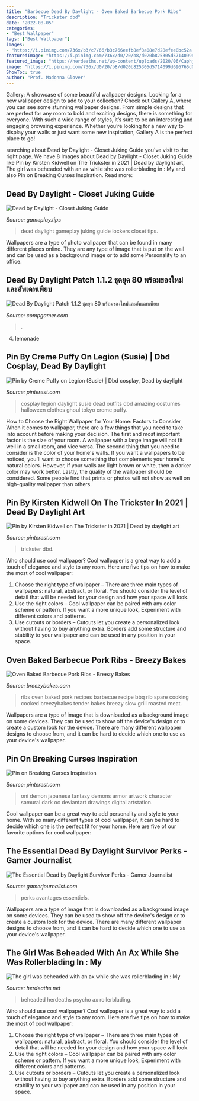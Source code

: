 ```yaml
---
title: "Barbecue Dead By Daylight - Oven Baked Barbecue Pork Ribs"
description: "Trickster dbd"
date: "2022-08-05"
categories:
- "Best Wallpaper"
tags: ["Best Wallpaper"]
images:
- "https://i.pinimg.com/736x/b3/c7/66/b3c766eefb8ef8a08e7d28efee8bc52a.jpg"
featuredImage: "https://i.pinimg.com/736x/d0/20/b8/d020b825305d5714099d696765d0efaf--japanese-oni-oni-demon.jpg"
featured_image: "https://herdeaths.net/wp-content/uploads/2020/06/Caphjsjrgture-1024x651.jpg"
image: "https://i.pinimg.com/736x/d0/20/b8/d020b825305d5714099d696765d0efaf--japanese-oni-oni-demon.jpg"
ShowToc: true
author: "Prof. Madonna Glover"
---
```



Gallery: A showcase of some beautiful wallpaper designs.
Looking for a new wallpaper design to add to your collection? Check out Gallery A, where you can see some stunning wallpaper designs. From simple designs that are perfect for any room to bold and exciting designs, there is something for everyone. With such a wide range of styles, it’s sure to be an interesting and engaging browsing experience. Whether you’re looking for a new way to display your walls or just want some new inspiration, Gallery A is the perfect place to go!
		
		
		
		
		
		
		
	

		
searching about Dead by Daylight - Closet Juking Guide you've visit to the right page. We have 8 Images about Dead by Daylight - Closet Juking Guide like Pin by Kirsten Kidwell on The Trickster in 2021 | Dead by daylight art, The girl was beheaded with an ax while she was rollerblading in : My and also Pin on Breaking Curses Inspiration. Read more:
		
    
## Dead By Daylight - Closet Juking Guide

<img loading=lazy src="http://gameplay.tips/uploads/posts/2017-08/1502286209_dead-by-daylight.jpg" onerror="this.onerror=null;this.src='https://tse3.mm.bing.net/th?id=OIP.eawERTSyiAiNSqSPsy29bwHaEB&amp;pid=15.1';" alt="Dead by Daylight - Closet Juking Guide">

_Source: gameplay.tips_

>dead daylight gameplay juking guide lockers closet tips. 

	



Wallpapers are a type of photo wallpaper that can be found in many different places online. They are any type of image that is put on the wall and can be used as a background image or to add some Personality to an office.

    
## Dead By Daylight Patch 1.1.2 ชุดยุค 80 พร้อมของใหม่และอัพเดทเพียบ

<img loading=lazy src="https://www.compgamer.com/mainpage/wp-content/uploads/2016/09/80s-meg-2.png" onerror="this.onerror=null;this.src='https://tse4.mm.bing.net/th?id=OIP.u5YqI8EUIfb8g57omLfu_gAAAA&amp;pid=15.1';" alt="Dead By Daylight Patch 1.1.2 ชุดยุค 80 พร้อมของใหม่และอัพเดทเพียบ">

_Source: compgamer.com_

>. 

	

4. lemonade 

    
## Pin By Creme Puffy On Legion (Susie) | Dbd Cosplay, Dead By Daylight

<img loading=lazy src="https://i.pinimg.com/736x/b3/c7/66/b3c766eefb8ef8a08e7d28efee8bc52a.jpg" onerror="this.onerror=null;this.src='https://tse4.mm.bing.net/th?id=OIP.KM5w1dqQ2LJYLW4jM3jZqAHaJ3&amp;pid=15.1';" alt="Pin by Creme Puffy on Legion (Susie) | Dbd cosplay, Dead by daylight">

_Source: pinterest.com_

>cosplay legion daylight susie dead outfits dbd amazing costumes halloween clothes ghoul tokyo creme puffy. 

	

How to Choose the Right Wallpaper for Your Home: Factors to Consider
When it comes to wallpaper, there are a few things that you need to take into account before making your decision. The first and most important factor is the size of your room. A wallpaper with a large image will not fit well in a small room, and vice versa. 
The second thing that you need to consider is the color of your home's walls. If you want a wallpapers to be noticed, you'll want to choose something that complements your home's natural colors. However, if your walls are light brown or white, then a darker color may work better. 
Lastly, the quality of the wallpaper should be considered. Some people find that prints or photos will not show as well on high-quality wallpaper than others.

    
## Pin By Kirsten Kidwell On The Trickster In 2021 | Dead By Daylight Art

<img loading=lazy src="https://i.pinimg.com/736x/72/a2/21/72a221681453268060afe38e2c5f94ae.jpg" onerror="this.onerror=null;this.src='https://tse1.mm.bing.net/th?id=OIP.qvMXMKk31MXnf7gMRxsrxgHaKX&amp;pid=15.1';" alt="Pin by Kirsten Kidwell on The Trickster in 2021 | Dead by daylight art">

_Source: pinterest.com_

>trickster dbd. 

	

Who should use cool wallpaper?
Cool wallpaper is a great way to add a touch of elegance and style to any room. Here are five tips on how to make the most of cool wallpaper: 
1) Choose the right type of wallpaper – There are three main types of wallpapers: natural, abstract, or floral. You should consider the level of detail that will be needed for your design and how your space will look. 
2) Use the right colors – Cool wallpaper can be paired with any color scheme or pattern. If you want a more unique look, Experiment with different colors and patterns. 
3) Use cutouts or borders – Cutouts let you create a personalized look without having to buy anything extra. Borders add some structure and stability to your wallpaper and can be used in any position in your space.

    
## Oven Baked Barbecue Pork Ribs - Breezy Bakes

<img loading=lazy src="https://www.breezybakes.com/wp-content/uploads/2017/03/tender-oven-baked-ribs.jpg" onerror="this.onerror=null;this.src='https://tse2.mm.bing.net/th?id=OIP.N1Ye_e6zMpNNz8LTpp8RNQHaLJ&amp;pid=15.1';" alt="Oven Baked Barbecue Pork Ribs - Breezy Bakes">

_Source: breezybakes.com_

>ribs oven baked pork recipes barbecue recipe bbq rib spare cooking cooked breezybakes tender bakes breezy slow grill roasted meat. 

	

Wallpapers are a type of image that is downloaded as a background image on some devices. They can be used to show off the device's design or to create a custom look for the device. There are many different wallpaper designs to choose from, and it can be hard to decide which one to use as your device's wallpaper.

    
## Pin On Breaking Curses Inspiration

<img loading=lazy src="https://i.pinimg.com/736x/d0/20/b8/d020b825305d5714099d696765d0efaf--japanese-oni-oni-demon.jpg" onerror="this.onerror=null;this.src='https://tse3.mm.bing.net/th?id=OIP.-2B9TybmkM_frFsmFIxyuQHaKd&amp;pid=15.1';" alt="Pin on Breaking Curses Inspiration">

_Source: pinterest.com_

>oni demon japanese fantasy demons armor artwork character samurai dark oc deviantart drawings digital artstation. 

	

Cool wallpaper can be a great way to add personality and style to your home. With so many different types of cool wallpaper, it can be hard to decide which one is the perfect fit for your home. Here are five of our favorite options for cool wallpaper: 

    
## The Essential Dead By Daylight Survivor Perks - Gamer Journalist

<img loading=lazy src="https://cdn.gamerjournalist.com/primary/2020/12/The-Best-Survivor-Perks-in-Dead-by-Daylight.jpg" onerror="this.onerror=null;this.src='https://tse3.mm.bing.net/th?id=OIP.iW_1JzwMXA14eXvsv2Xh1AHaEK&amp;pid=15.1';" alt="The Essential Dead by Daylight Survivor Perks - Gamer Journalist">

_Source: gamerjournalist.com_

>perks avantages essentiels. 

	

Wallpapers are a type of image that is downloaded as a background image on some devices. They can be used to show off the device's design or to create a custom look for the device. There are many different wallpaper designs to choose from, and it can be hard to decide which one to use as your device's wallpaper.

    
## The Girl Was Beheaded With An Ax While She Was Rollerblading In : My

<img loading=lazy src="https://herdeaths.net/wp-content/uploads/2020/06/Caphjsjrgture-1024x651.jpg" onerror="this.onerror=null;this.src='https://tse3.mm.bing.net/th?id=OIP.bUFD3-2x6jXnSlD6nAeNSgHaEt&amp;pid=15.1';" alt="The girl was beheaded with an ax while she was rollerblading in : My">

_Source: herdeaths.net_

>beheaded herdeaths psycho ax rollerblading. 

	

Who should use cool wallpaper?
Cool wallpaper is a great way to add a touch of elegance and style to any room. Here are five tips on how to make the most of cool wallpaper: 
1) Choose the right type of wallpaper – There are three main types of wallpapers: natural, abstract, or floral. You should consider the level of detail that will be needed for your design and how your space will look. 
2) Use the right colors – Cool wallpaper can be paired with any color scheme or pattern. If you want a more unique look, Experiment with different colors and patterns. 
3) Use cutouts or borders – Cutouts let you create a personalized look without having to buy anything extra. Borders add some structure and stability to your wallpaper and can be used in any position in your space.

